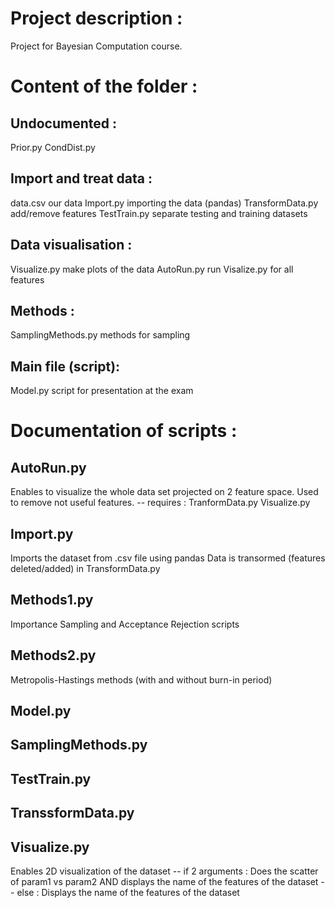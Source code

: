 # Project description : 
Project for Bayesian Computation course. 



# Content of the folder : 
## Undocumented : 
Prior.py 
CondDist.py 

## Import and treat data : 
data.csv 				our data
Import.py 				importing the data (pandas) 
TransformData.py			add/remove features 
TestTrain.py 				separate testing and training datasets 

## Data visualisation : 
Visualize.py 				make plots of the data 
AutoRun.py 				run Visalize.py for all features

## Methods : 
SamplingMethods.py 			methods for sampling

## Main file (script): 
Model.py				script for presentation at the exam



# Documentation of scripts :

## AutoRun.py
Enables to visualize the whole data set projected on 2 feature space. 
Used to remove not useful features. 
-- requires : 
	TranformData.py 
	Visualize.py

## Import.py 
Imports the dataset from .csv file using pandas 
Data is transormed (features deleted/added) in TransformData.py

## Methods1.py
Importance Sampling and Acceptance Rejection scripts 

## Methods2.py 
Metropolis-Hastings methods (with and without burn-in period)

## Model.py 
## SamplingMethods.py
## TestTrain.py
## TranssformData.py

## Visualize.py 
Enables 2D visualization of the dataset 
-- if 2 arguments : 
	Does the scatter of param1 vs param2 
	AND displays the name of the features of the dataset
-- else : 
	Displays the name of the features of the dataset 

